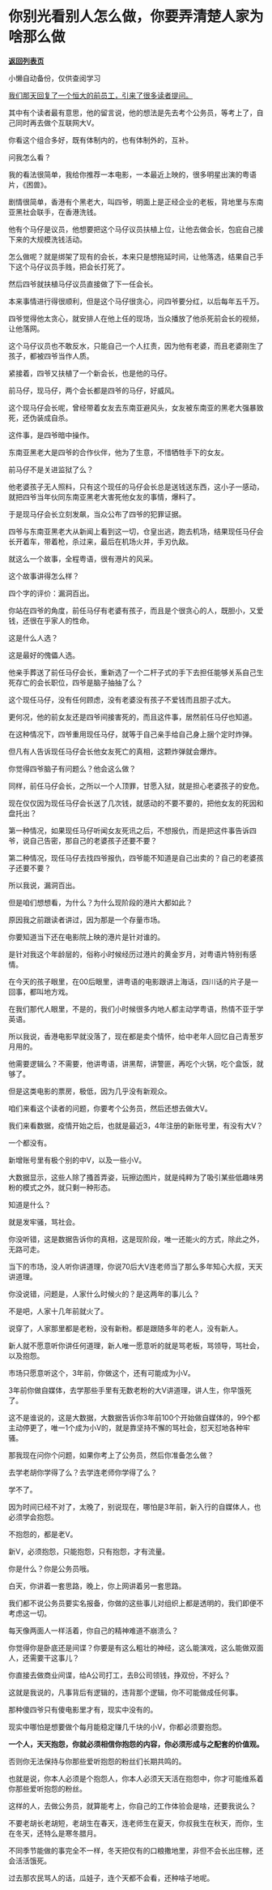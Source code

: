 # 你别光看别人怎么做，你要弄清楚人家为啥那么做

[**返回列表页**](/gzh/记忆承载3)

小懒自动备份，仅供查阅学习

[我们那天回复了一个恒大的前员工，引来了很多读者提问。](http://mp.weixin.qq.com/s?__biz=MzU3NDc5Nzc0NQ==&mid=2247526066&idx=1&sn=4bd6ccd90bae4ab14f6325244a282b68&chksm=fd2ec46cca594d7a5a05254087aee94b2e4fe692107003db5555d481bd6a686dba0ebd0cc2d7&scene=21#wechat_redirect)

其中有个读者最有意思，他的留言说，他的想法是先去考个公务员，等考上了，自己同时再去做个互联网大V。  

你看这个组合多好，既有体制内的，也有体制外的，互补。  

问我怎么看？  

我的看法很简单，我给你推荐一本电影，一本最近上映的，很多明星出演的粤语片，《困兽》。

剧情很简单，香港有个黑老大，叫四爷，明面上是正经企业的老板，背地里与东南亚黑社会联手，在香港洗钱。

他有个马仔是议员，他想要把这个马仔议员扶植上位，让他去做会长，包庇自己接下来的大规模洗钱活动。  

怎么做呢？就是绑架了现有的会长，本来只是想拖延时间，让他落选，结果自己手下这个马仔议员手贱，把会长打死了。  

然后四爷就扶植马仔议员直接做了下一任会长。

本来事情进行得很顺利，但是这个马仔很贪心，问四爷要分红，以后每年五千万。  

四爷觉得他太贪心，就安排人在他上任的现场，当众播放了他杀死前会长的视频，让他落网。

这个马仔议员也不敢反水，只能自己一个人扛责，因为他有老婆，而且老婆刚生了孩子，都被四爷当作人质。  

紧接着，四爷又扶植了一个新会长，也是他的马仔。  

前马仔，现马仔，两个会长都是四爷的马仔，好威风。

这个现马仔会长呢，曾经带着女友去东南亚避风头，女友被东南亚的黑老大强暴致死，还伪装成自杀。

这件事，是四爷暗中操作。  

东南亚黑老大是四爷的合作伙伴，他为了生意，不惜牺牲手下的女友。

前马仔不是关进监狱了么？  

他老婆孩子无人照料，只有这个现任的马仔会长总是送钱送东西，这小子一感动，就把四爷当年伙同东南亚黑老大害死他女友的事情，爆料了。  

于是现马仔会长立刻发飙，当众公布了四爷的犯罪证据。

四爷与东南亚黑老大从新闻上看到这一切，仓皇出逃，跑去机场，结果现任马仔会长开着车，带着枪，杀过来，最后在机场火并，手刃仇敌。

就这么一个故事，全程粤语，很有港片的风采。  

这个故事讲得怎么样？  

四个字的评价：漏洞百出。

你站在四爷的角度，前任马仔有老婆有孩子，而且是个很贪心的人，既胆小，又爱钱，还很在乎家人的性命。

这是什么人选？

这是最好的傀儡人选。

他亲手葬送了前任马仔会长，重新选了一个二杆子式的手下去担任能够关系自己生死存亡的会长职位，四爷是脑子抽抽了么？

这个现任马仔，没有任何顾虑，没有老婆没有孩子不爱钱而且胆子忒大。  

更何况，他的前女友还是四爷间接害死的，而且这件事，居然前任马仔也知道。  

在这种情况下，四爷重用现任马仔，就等于自己亲手给自己身上捆个定时炸弹。

但凡有人告诉现任马仔会长他女友死亡的真相，这颗炸弹就会爆炸。  

你觉得四爷脑子有问题么？他会这么做？  

同样，前任马仔会长，之所以一个人顶罪，甘愿入狱，就是担心老婆孩子的安危。  

现在仅仅因为现任马仔会长送了几次钱，就感动的不要不要的，把他女友的死因和盘托出？

第一种情况，如果现任马仔听闻女友死讯之后，不想报仇，而是把这件事告诉四爷，说自己告密，那自己的老婆孩子还要不要？  

第二种情况，现任马仔去找四爷报仇，四爷能不知道是自己出卖的？自己的老婆孩子还要不要？

所以我说，漏洞百出。  

但是咱们想想看，为什么？为什么现阶段的港片大都如此？  

原因我之前跟读者讲过，因为那是一个存量市场。  

你要知道当下还在电影院上映的港片是针对谁的。

是针对我这个年龄层的，俗称小时候经历过港片的黄金岁月，对粤语片特别有感情。

在今天的孩子眼里，在00后眼里，讲粤语的电影跟讲上海话，四川话的片子是一回事，都叫地方戏。  

在我们那代人眼里，不是的，我们小时候很多内地人都主动学粤语，热情不亚于学英语。

所以我说，香港电影早就没落了，现在都是卖个情怀，给中老年人回忆自己青葱岁月用的。  

他需要逻辑么？不需要，他讲粤语，讲黑帮，讲警匪，再吃个火锅，吃个盒饭，就够了。

但是这类电影的票房，极低，因为几乎没有新观众。  

咱们来看这个读者的问题，你要考个公务员，然后还想去做大V。  

我们来看数据，疫情开始之后，也就是最近3，4年注册的新账号里，有没有大V？

一个都没有。

新增账号里有极个别的中V，以及一些小V。  

大数据显示，这些人除了搔首弄姿，玩擦边图片，就是纯粹为了吸引某些低趣味男粉的模式之外，就只剩一种形态。

知道是什么？

就是发牢骚，骂社会。

你没听错，这是数据告诉你的真相，这是现阶段，唯一还能火的方式，除此之外，无路可走。  

当下的市场，没人听你讲道理，你说70后大V连老师当了那么多年知心大叔，天天讲道理。  

你没说错，问题是，人家什么时候火的？是这两年的事儿么？  

不是吧，人家十几年前就火了。

说穿了，人家那里都是老粉，没有新粉。都是跟随多年的老人，没有新人。  

新人就不愿意听你讲任何道理，新人唯一愿意听的就是骂老板，骂领导，骂社会，以及抱怨。  

市场只愿意听这个，3年前，你做这个，还有可能成为小V。  

3年前你做自媒体，去学那些手里有无数老粉的大V讲道理，讲人生，你早饿死了。  

这不是谁说的，这是大数据，大数据告诉你3年前100个开始做自媒体的，99个都主动停更了，唯一1个成为小V的，就是靠坚持不懈的骂社会，怼天怼地各种牢骚。  

那我现在问你个问题，如果你考上了公务员，然后你准备怎么做？  

去学老胡你学得了么？去学连老师你学得了么？  

学不了。

因为时间已经不对了，太晚了，别说现在，哪怕是3年前，新入行的自媒体人，也必须学会抱怨。  

不抱怨的，都是老V。

新V，必须抱怨，只能抱怨，只有抱怨，才有流量。

你是什么？你是公务员哦。  

白天，你讲着一套思路，晚上，你上网讲着另一套思路。  

我们都不说公务员要实名报备，你做的这些事儿对组织上都是透明的，我们即便不考虑这一切。

每天像两面人一样活着，你自己的精神难道不崩溃么？  

你觉得你是卧底还是间谍？你要是有这么粗壮的神经，这么能演戏，这么能做双面人，还需要干这事儿？  

你直接去做商业间谍，给A公司打工，去B公司领钱，挣双份，不好么？

这就是我说的，凡事背后有逻辑的，违背那个逻辑，你不可能做成任何事。

那种傻四爷只有傻电影里才有，现实中没有的。  

现实中哪怕是想要做个每月能稳定赚几千块的小V，你都必须要抱怨。  

 **一个人，天天抱怨，你就必须相信你抱怨的内容，你必须形成与之配套的价值观。**

否则你无法保持与你那些爱听抱怨的粉丝们长期共鸣的。  

也就是说，你本人必须是个抱怨人，你本人必须天天活在抱怨中，你才可能维系着你那些爱听抱怨的粉丝。  

这样的人，去做公务员，就算能考上，你自己的工作体验会是啥，还要我说么？  

不要老胡长老胡短，老胡生在春天，连老师生在夏天，你叔我生在秋天，而你，生在冬天，还特么是寒冬腊月。  

不同季节能做的事完全不一样，冬天把仅有的口粮撒地里，非但不会长出庄稼，还会活活饿死。

过去那农民骂人的话，瓜娃子，连个天都不会看，还种啥子地呢。


